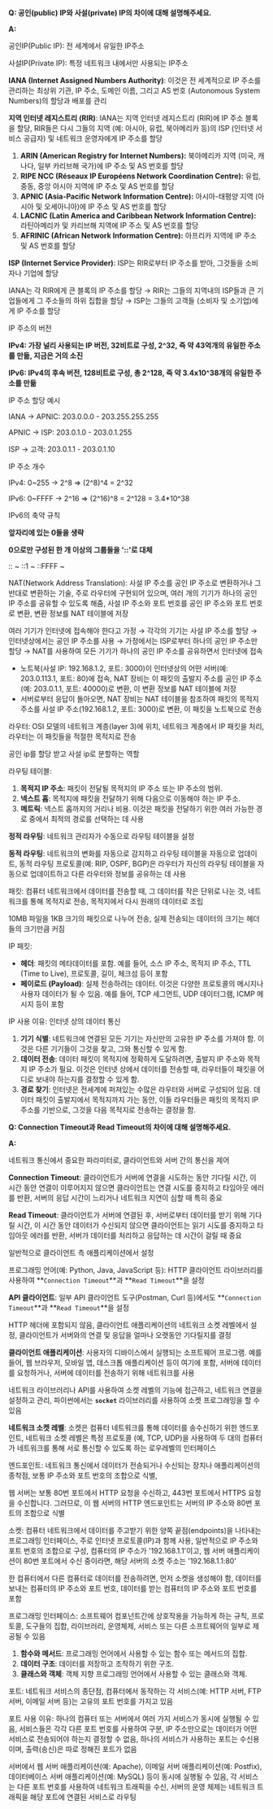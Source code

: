 **Q: 공인(public) IP와 사설(private) IP의 차이에 대해 설명해주세요.**

**A:**

공인IP(Public IP): 전 세계에서 유일한 IP주소

사설IP(Private IP): 특정 네트워크 내에서만 사용되는 IP주소

**IANA (Internet Assigned Numbers Authority)**: 이것은 전 세계적으로 IP 주소를 관리하는 최상위 기관, IP 주소, 도메인 이름, 그리고 AS 번호 (Autonomous System Numbers)의 할당과 배포를 관리

**지역 인터넷 레지스트리 (RIR)**: IANA는 지역 인터넷 레지스트리 (RIR)에 IP 주소 블록을 할당, RIR들은 다시 그들의 지역 (예: 아시아, 유럽, 북아메리카 등)의 ISP (인터넷 서비스 공급자) 및 네트워크 운영자에게 IP 주소를 할당

1. **ARIN (American Registry for Internet Numbers):** 북아메리카 지역 (미국, 캐나다, 일부 카리브해 국가)에 IP 주소 및 AS 번호를 할당
2. **RIPE NCC (Réseaux IP Européens Network Coordination Centre):** 유럽, 중동, 중앙 아시아 지역에 IP 주소 및 AS 번호를 할당
3. **APNIC (Asia-Pacific Network Information Centre):** 아시아-태평양 지역 (아시아 및 오세아니아)에 IP 주소 및 AS 번호를 할당
4. **LACNIC (Latin America and Caribbean Network Information Centre):** 라틴아메리카 및 카리브해 지역에 IP 주소 및 AS 번호를 할당
5. **AFRINIC (African Network Information Centre):** 아프리카 지역에 IP 주소 및 AS 번호를 할당

**ISP (Internet Service Provider)**: ISP는 RIR로부터 IP 주소를 받아, 그것들을 소비자나 기업에 할당

IANA는 각 RIR에게 큰 블록의 IP 주소를 할당 → RIR는 그들의 지역내의 ISP들과 큰 기업들에게 그 주소들의 하위 집합을 할당 → ISP는 그들의 고객들 (소비자 및 소기업)에게 IP 주소를 할당

IP 주소의 버전

**IPv4: 가장 널리 사용되는 IP 버전, 32비트로 구성, 2^32, 즉 약 43억개의 유일한 주소를 만듦, 지금은 거의 소진**

**IPv6: IPv4의 후속 버전, 128비트로 구성, 총 2^128, 즉 약 3.4x10^38개의 유일한 주소를 만듦**

IP 주소 할당 예시

IANA -> APNIC: 203.0.0.0 - 203.255.255.255

APNIC -> ISP: 203.0.1.0 - 203.0.1.255

ISP -> 고객: 203.0.1.1 - 203.0.1.10

IP 주소 개수

IPv4: 0~255 → 2^8 ⇒ (2^8)^4 = 2^32

IPv6: 0~FFFF → 2^16 ⇒ (2^16)^8 = 2^128 = 3.4*10^38

IPv6의 축약 규칙

**앞자리에 있는 0들을 생략**

**0으로만 구성된 한 개 이상의 그룹들을 '::'로 대체**

:: ~ ::1 ~ ::FFFF ~ 

NAT(Network Address Translation): 사설 IP 주소를 공인 IP 주소로 변환하거나 그 반대로 변환하는 기술, 주로 라우터에 구현되어 있으며, 여러 개의 기기가 하나의 공인 IP 주소를 공유할 수 있도록 해줌, 사설 IP 주소와 포트 번호를 공인 IP 주소와 포트 번호로 변환, 변환 정보를 NAT 테이블에 저장

여러 기기가 인터넷에 접속해야 한다고 가정 → 각각의 기기는 사설 IP 주소를 할당 → 인터넷상에서는 공인 IP 주소를 사용 → 가정에서는 ISP로부터 하나의 공인 IP 주소만 할당 → NAT를 사용하여 모든 기기가 하나의 공인 IP 주소를 공유하면서 인터넷에 접속

- 노트북(사설 IP: 192.168.1.2, 포트: 3000)이 인터넷상의 어떤 서버(예: 203.0.113.1, 포트: 80)에 접속, NAT 장비는 이 패킷의 출발지 주소를 공인 IP 주소(예: 203.0.1.1, 포트: 40000)로 변환, 이 변환 정보를 NAT 테이블에 저장
- 서버로부터 응답이 돌아오면, NAT 장비는 NAT 테이블을 참조하여 패킷의 목적지 주소를 사설 IP 주소(192.168.1.2, 포트: 3000)로 변환, 이 패킷을 노트북으로 전송

라우터: OSI 모델의 네트워크 계층(layer 3)에 위치, 네트워크 계층에서 IP 패킷을 처리, 라우터는 이 패킷들을 적절한 목적지로 전송

공인 ip를 할당 받고 사설 ip로 분할하는 역할

라우팅 테이블:

1. **목적지 IP 주소**: 패킷이 전달될 목적지의 IP 주소 또는 IP 주소의 범위.
2. **넥스트 홉**: 목적지에 패킷을 전달하기 위해 다음으로 이동해야 하는 IP 주소.
3. **메트릭**: 넥스트 홉까지의 거리나 비용. 이것은 패킷을 전달하기 위한 여러 가능한 경로 중에서 최적의 경로를 선택하는 데 사용

**정적 라우팅**: 네트워크 관리자가 수동으로 라우팅 테이블을 설정

**동적 라우팅**: 네트워크의 변화를 자동으로 감지하고 라우팅 테이블을 자동으로 업데이트, 동적 라우팅 프로토콜(예: RIP, OSPF, BGP)은 라우터가 자신의 라우팅 테이블을 자동으로 업데이트하고 다른 라우터와 정보를 공유하는 데 사용

패킷: 컴퓨터 네트워크에서 데이터를 전송할 때, 그 데이터를 작은 단위로 나눈 것, 네트워크를 통해 목적지로 전송, 목적지에서 다시 원래의 데이터로 조립

10MB 파일을 1KB 크기의 패킷으로 나누어 전송, 실제 전송되는 데이터의 크기는 헤더들의 크기만큼 커짐

IP 패킷: 

- **헤더**: 패킷의 메타데이터를 포함. 예를 들어, 소스 IP 주소, 목적지 IP 주소, TTL (Time to Live), 프로토콜, 길이, 체크섬 등이 포함
- **페이로드 (Payload)**: 실제 전송하려는 데이터. 이것은 다양한 프로토콜의 메시지나 사용자 데이터가 될 수 있음. 예를 들어, TCP 세그먼트, UDP 데이터그램, ICMP 메시지 등이 포함

IP 사용 이유: 인터넷 상의 데이터 통신

1. **기기 식별**: 네트워크에 연결된 모든 기기는 자신만의 고유한 IP 주소를 가져야 함. 이것은 다른 기기들이 그것을 찾고, 그와 통신할 수 있게 함.
2. **데이터 전송**: 데이터 패킷이 목적지에 정확하게 도달하려면, 출발지 IP 주소와 목적지 IP 주소가 필요. 이것은 인터넷 상에서 데이터를 전송할 때, 라우터들이 패킷을 어디로 보내야 하는지를 결정할 수 있게 함.
3. **경로 찾기**: 인터넷은 전세계에 퍼져있는 수많은 라우터와 서버로 구성되어 있음. 데이터 패킷이 출발지에서 목적지까지 가는 동안, 이들 라우터들은 패킷의 목적지 IP 주소를 기반으로, 그것을 다음 목적지로 전송하는 결정을 함.

**Q: Connection Timeout과 Read Timeout의 차이에 대해 설명해주세요.**

**A:**

네트워크 통신에서 중요한 파라미터로, 클라이언트와 서버 간의 통신을 제어

**Connection Timeout**: 클라이언트가 서버에 연결을 시도하는 동안 기다릴 시간, 이 시간 동안 연결이 이루어지지 않으면 클라이언트는 연결 시도를 중지하고 타임아웃 에러를 반환, 서버의 응답 시간이 느리거나 네트워크 지연이 심할 때 특히 중요

**Read Timeout**: 클라이언트가 서버에 연결된 후, 서버로부터 데이터를 받기 위해 기다릴 시간, 이 시간 동안 데이터가 수신되지 않으면 클라이언트는 읽기 시도를 중지하고 타임아웃 에러를 반환, 서버가 데이터를 처리하고 응답하는 데 시간이 걸릴 때 중요

일반적으로 클라이언트 측 애플리케이션에서 설정

프로그래밍 언어(예: Python, Java, JavaScript 등): HTTP 클라이언트 라이브러리를 사용하여 **`Connection Timeout`**과 **`Read Timeout`**을 설정

**API 클라이언트**: 일부 API 클라이언트 도구(Postman, Curl 등)에서도 **`Connection Timeout`**과 **`Read Timeout`**을 설정

HTTP 헤더에 포함되지 않음, 클라이언트 애플리케이션의 네트워크 소켓 레벨에서 설정, 클라이언트가 서버와의 연결 및 응답을 얼마나 오랫동안 기다릴지를 결정

**클라이언트 애플리케이션**: 사용자의 디바이스에서 실행되는 소프트웨어 프로그램. 예를 들어, 웹 브라우저, 모바일 앱, 데스크톱 애플리케이션 등이 여기에 포함, 서버에 데이터를 요청하거나, 서버에 데이터를 전송하기 위해 네트워크를 사용

네트워크 라이브러리나 API를 사용하여 소켓 레벨의 기능에 접근하고, 네트워크 연결을 설정하고 관리, 파이썬에서는 **`socket`** 라이브러리를 사용하여 소켓 프로그래밍을 할 수 있음

**네트워크 소켓 레벨**: 소켓은 컴퓨터 네트워크를 통해 데이터를 송수신하기 위한 엔드포인트, 네트워크 소켓 레벨은 특정 프로토콜 (예, TCP, UDP)을 사용하여 두 대의 컴퓨터가 네트워크를 통해 서로 통신할 수 있도록 하는 로우레벨의 인터페이스

엔드포인트: 네트워크 통신에서 데이터가 전송되거나 수신되는 장치나 애플리케이션의 종착점, 보통 IP 주소와 포트 번호의 조합으로 식별,

웹 서버는 보통 80번 포트에서 HTTP 요청을 수신하고, 443번 포트에서 HTTPS 요청을 수신합니다. 그러므로, 이 웹 서버의 HTTP 엔드포인트는 서버의 IP 주소와 80번 포트의 조합으로 식별

소켓: 컴퓨터 네트워크에서 데이터를 주고받기 위한 양쪽 끝점(endpoints)을 나타내는 프로그래밍 인터페이스, 주로 인터넷 프로토콜(IP)과 함께 사용, 일반적으로 IP 주소와 포트 번호의 조합으로 구성, 컴퓨터의 IP 주소가 '192.168.1.1'이고, 웹 서버 애플리케이션이 80번 포트에서 수신 중이라면, 해당 서버의 소켓 주소는 '192.168.1.1:80’

한 컴퓨터에서 다른 컴퓨터로 데이터를 전송하려면, 먼저 소켓을 생성해야 함, 데이터를 보내는 컴퓨터의 IP 주소와 포트 번호, 데이터를 받는 컴퓨터의 IP 주소와 포트 번호를 포함

프로그래밍 인터페이스: 소프트웨어 컴포넌트간에 상호작용을 가능하게 하는 규칙, 프로토콜, 도구들의 집합, 라이브러리, 운영체제, 서비스 또는 다른 소프트웨어의 일부로 제공될 수 있음

1. **함수와 메서드**: 프로그래밍 언어에서 사용할 수 있는 함수 또는 메서드의 집합.
2. **데이터 구조**: 데이터를 저장하고 조작하기 위한 구조.
3. **클래스와 객체**: 객체 지향 프로그래밍 언어에서 사용할 수 있는 클래스와 객체.

포트: 네트워크 서비스의 종단점, 컴퓨터에서 동작하는 각 서비스(예: HTTP 서버, FTP 서버, 이메일 서버 등)는 고유의 포트 번호를 가지고 있음

포트 사용 이유: 하나의 컴퓨터 또는 서버에서 여러 가지 서비스가 동시에 실행될 수 있음, 서비스들은 각각 다른 포트 번호를 사용하여 구분, IP 주소만으로는 데이터가 어떤 서비스로 전송되어야 하는지 결정할 수 없음, 하나의 서비스가 사용하는 포트는 수신용이며, 출력(송신)은 따로 정해진 포트가 없음

서버에서 웹 서버 애플리케이션(예: Apache), 이메일 서버 애플리케이션(예: Postfix), 데이터베이스 서버 애플리케이션(예: MySQL) 등이 동시에 실행될 수 있음, 각 서비스는 다른 포트 번호를 사용하여 네트워크 트래픽을 수신, 서버의 운영 체제는 네트워크 트래픽을 해당 포트에 연결된 서비스로 라우팅

